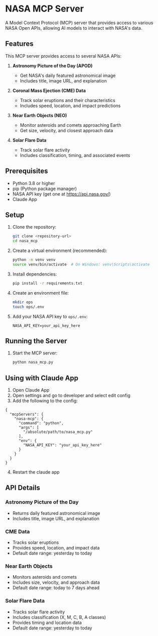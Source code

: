 # NASA MCP Server

A Model Context Protocol (MCP) server that provides access to various NASA Open APIs, allowing AI models to interact with NASA's data.

## Features

This MCP server provides access to several NASA APIs:

1. **Astronomy Picture of the Day (APOD)**
   - Get NASA's daily featured astronomical image
   - Includes title, image URL, and explanation

2. **Coronal Mass Ejection (CME) Data**
   - Track solar eruptions and their characteristics
   - Includes speed, location, and impact predictions

3. **Near Earth Objects (NEO)**
   - Monitor asteroids and comets approaching Earth
   - Get size, velocity, and closest approach data

4. **Solar Flare Data**
   - Track solar flare activity
   - Includes classification, timing, and associated events

## Prerequisites

- Python 3.8 or higher
- pip (Python package manager)
- NASA API key (get one at https://api.nasa.gov/)
- Claude App

## Setup

1. Clone the repository:
   ```bash
   git clone <repository-url>
   cd nasa_mcp
   ```

2. Create a virtual environment (recommended):
   ```bash
   python -m venv venv
   source venv/bin/activate  # On Windows: venv\Scripts\activate
   ```

3. Install dependencies:
   ```bash
   pip install -r requirements.txt
   ```

4. Create an environment file:
   ```bash
   mkdir ops
   touch ops/.env
   ```

5. Add your NASA API key to `ops/.env`:
   ```
   NASA_API_KEY=your_api_key_here
   ```

## Running the Server

1. Start the MCP server:
   ```bash
   python nasa_mcp.py
   ```

## Using with Claude App

1. Open Claude App
2. Open settings and go to developer and select edit config
3. Add the following to the config:
```
{
  "mcpServers": {
    "nasa-mcp": {
      "command": "python",
      "args": [
        "/absolute/path/to/nasa_mcp.py"
      ],
      "env": {
        "NASA_API_KEY": "your_api_key_here"
      }
    }
  }
}
```
4. Restart the claude app

## API Details

### Astronomy Picture of the Day
- Returns daily featured astronomical image
- Includes title, image URL, and explanation

### CME Data
- Tracks solar eruptions
- Provides speed, location, and impact data
- Default date range: yesterday to today

### Near Earth Objects
- Monitors asteroids and comets
- Includes size, velocity, and approach data
- Default date range: today to 7 days ahead

### Solar Flare Data
- Tracks solar flare activity
- Includes classification (X, M, C, B, A classes)
- Provides timing and location data
- Default date range: yesterday to today
